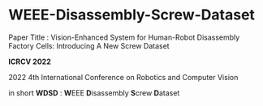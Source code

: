 # WEEE-Disassembly-Screw-Dataset
Paper Title : Vision-Enhanced System for Human-Robot Disassembly Factory Cells: Introducing A New Screw Dataset

**ICRCV 2022**

2022 4th International Conference on Robotics and Computer Vision

in short **WDSD** : **W**EEE **D**isassembly **S**crew **D**ataset 
